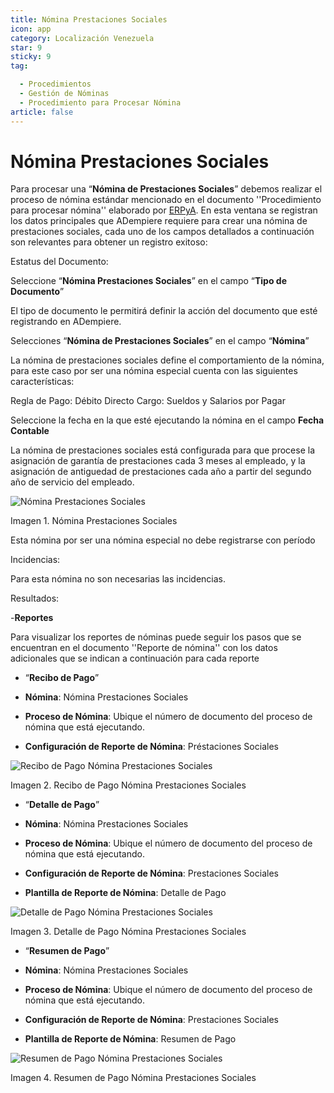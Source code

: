 ```yaml
---
title: Nómina Prestaciones Sociales
icon: app
category: Localización Venezuela
star: 9
sticky: 9
tag:

  - Procedimientos
  - Gestión de Nóminas
  - Procedimiento para Procesar Nómina
article: false
---
```


**Nómina Prestaciones Sociales**
=================================

Para procesar una “**Nómina de Prestaciones Sociales**” debemos realizar el proceso de nómina estándar mencionado en el documento ''Procedimiento para procesar nómina'' elaborado por [ERPyA](http://erpya.com). En esta ventana se registran los datos principales que ADempiere requiere para crear una nómina de prestaciones sociales, cada uno de los campos detallados a continuación son relevantes para obtener un registro exitoso:

Estatus del Documento:

Seleccione “**Nómina Prestaciones Sociales**” en el campo “**Tipo de Documento**”

El tipo de documento le permitirá definir la acción del documento que esté registrando en ADempiere.

Selecciones “**Nómina de Prestaciones Sociales**” en el campo “**Nómina**”

La nómina de prestaciones sociales define el comportamiento de la nómina, para este caso por ser una nómina especial cuenta con las siguientes características:

Regla de Pago: Débito Directo
Cargo: Sueldos y Salarios por Pagar

Seleccione la fecha en la que esté ejecutando la nómina en el campo **Fecha Contable**

La nómina de prestaciones sociales está configurada para que procese la asignación de garantía de prestaciones cada 3 meses al empleado, y la asignación de antiguedad de prestaciones cada año a partir del segundo año de servicio del empleado.

![Nómina Prestaciones Sociales](/assets/img/docs/lve/procedures/payroll/procedures-to-process-payroll/resources/prestacionessociales.png)

Imagen 1. Nómina Prestaciones Sociales

Esta nómina  por ser una nómina especial no debe registrarse con período

Incidencias:

Para esta nómina no son necesarias las incidencias.

Resultados:

-**Reportes**

Para visualizar los reportes de nóminas  puede seguir los pasos que se encuentran en el documento ''Reporte de nómina'' con los datos adicionales que se indican a continuación para cada reporte

- “**Recibo de Pago**”

- **Nómina**: Nómina Prestaciones Sociales

- **Proceso de Nómina**: Ubique el número de documento del proceso de nómina que está ejecutando.

- **Configuración de Reporte de Nómina**: Préstaciones Sociales

![Recibo de Pago Nómina Prestaciones Sociales](/assets/img/docs/lve/procedures/payroll/procedures-to-process-payroll/resources/reciboprestacionessociales.png)

Imagen 2. Recibo de Pago Nómina Prestaciones Sociales

- “**Detalle de Pago**”

- **Nómina**: Nómina Prestaciones Sociales

- **Proceso de Nómina**: Ubique el número de documento del proceso de nómina que está ejecutando.

- **Configuración de Reporte de Nómina**: Prestaciones Sociales

- **Plantilla de Reporte de Nómina**: Detalle de Pago

![Detalle de Pago Nómina Prestaciones Sociales](/assets/img/docs/lve/procedures/payroll/procedures-to-process-payroll/resources/detalleprestacionessociales.png)

Imagen 3. Detalle de Pago Nómina Prestaciones Sociales

- “**Resumen de Pago**”

- **Nómina**: Nómina Prestaciones Sociales

- **Proceso de Nómina**: Ubique el número de documento del proceso de nómina que está ejecutando.

- **Configuración de Reporte de Nómina**: Prestaciones Sociales

- **Plantilla de Reporte de Nómina**: Resumen de Pago

![Resumen de Pago Nómina Prestaciones Sociales](/assets/img/docs/lve/procedures/payroll/procedures-to-process-payroll/resources/resumenprestacionessociales.png)

Imagen 4. Resumen de Pago Nómina Prestaciones Sociales
